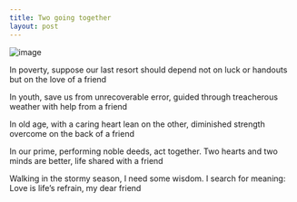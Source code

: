 ```yaml
---
title: Two going together
layout: post
---
```

![image](/assets/images/two_going_together.png)

In poverty, suppose our last resort should depend
not on luck or handouts but on the love of a friend

In youth, save us from unrecoverable error,
guided through treacherous weather with help from a friend

In old age, with a caring heart lean on the other,
diminished strength overcome on the back of a friend

In our prime, performing noble deeds, act together.
Two hearts and two minds are better, life shared with a friend

Walking in the stormy season, I need some wisdom.
I search for meaning: Love is life’s refrain, my dear friend